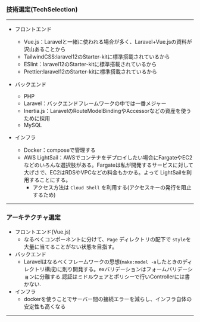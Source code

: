 ### 技術選定(TechSelection)
***

- フロントエンド
  - Vue.js：Laravelと一緒に使われる場合が多く、Laravel+Vue.jsの資料が沢山あることから
  - TailwindCSS:laravel12のStarter-kitに標準搭載されているから
  - ESlint：laravel12のStarter-kitに標準搭載されているから
  - Prettier:laravel12のStarter-kitに標準搭載されているから

- バックエンド
  - PHP
  - Laravel：バックエンドフレームワークの中では一番メジャー
  - Inertia.js：LaravelのRouteModelBindingやAccessorなどの資産を使うために採用
  - MySQL

- インフラ
  - Docker：composeで管理する
  - AWS LightSail：AWSでコンテナをデプロイしたい場合にFargateやEC2などのいろんな選択肢がある。Fargateは私が開発するサービスに対して大げさで、EC2はRDSやVPCなどの料金もかかる。よって LightSailを利用することにする。
    - アクセス方法は `Cloud Shell` を利用する(アクセスキーの発行を阻止するため)
---
### アーキテクチャ選定
- フロントエンド(Vue.js)
  - なるべくコンポーネントに分けて、`Page` ディレクトリの配下で `style`を大量に当てることがない状態を目指す。
- バックエンド
  - Laravelはなるべくフレームワークの思想(`make:model -a`したときのディレクトリ構成)に則り開発する。exバリデーションはフォームバリデーションに分離する.認証はミドルウェアとポリシーで行いControllerには書かない.
- インフラ
  - dockerを使うことでサーバー間の接続エラーを減らし、インフラ自体の安定性も高くなる
---
